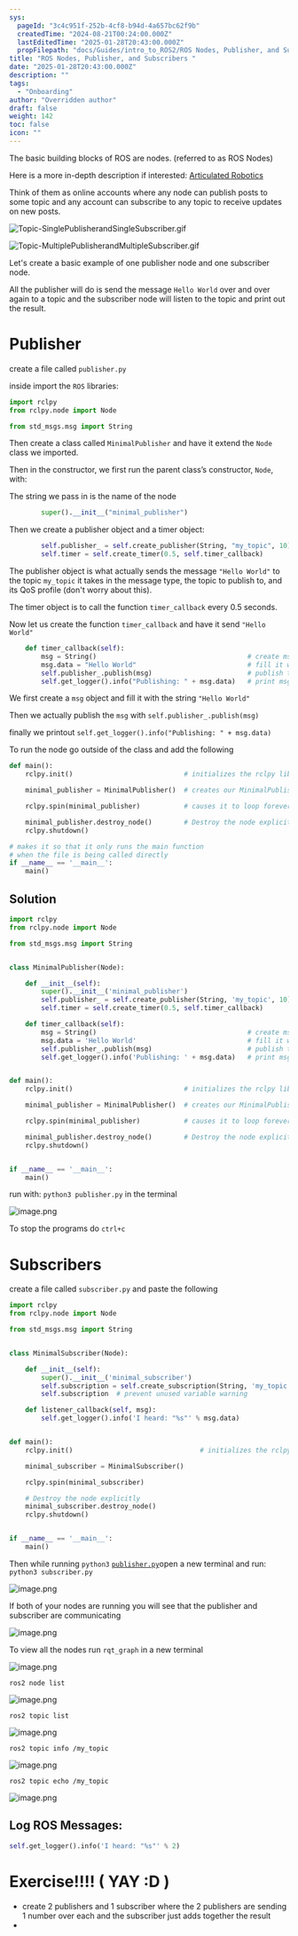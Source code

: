 ```yaml
---
sys:
  pageId: "3c4c951f-252b-4cf8-b94d-4a657bc62f9b"
  createdTime: "2024-08-21T00:24:00.000Z"
  lastEditedTime: "2025-01-28T20:43:00.000Z"
  propFilepath: "docs/Guides/intro_to_ROS2/ROS Nodes, Publisher, and Subscribers .md"
title: "ROS Nodes, Publisher, and Subscribers "
date: "2025-01-28T20:43:00.000Z"
description: ""
tags:
  - "Onboarding"
author: "Overridden author"
draft: false
weight: 142
toc: false
icon: ""
---
```


The basic building blocks of ROS are nodes. (referred to as ROS Nodes)

Here is a more in-depth description if interested: [Articulated Robotics](https://articulatedrobotics.xyz/tutorials/ready-for-ros/ros-overview#2-nodes)

Think of them as online accounts where any node can publish posts to some topic and any account can subscribe to any topic to receive updates on new posts.

![Topic-SinglePublisherandSingleSubscriber.gif](https://docs.ros.org/en/humble/_images/Topic-SinglePublisherandSingleSubscriber.gif)

![Topic-MultiplePublisherandMultipleSubscriber.gif](https://docs.ros.org/en/humble/_images/Topic-MultiplePublisherandMultipleSubscriber.gif)

Let's create a basic example of one publisher node and one subscriber node.

All the publisher will do is send the message `Hello World` over and over again to a topic and the subscriber node will listen to the topic and print out the result.

# Publisher

create a file called `publisher.py` 

inside import the `ROS` libraries:

```python
import rclpy
from rclpy.node import Node

from std_msgs.msg import String
```

Then create a class called `MinimalPublisher` and have it extend the `Node` class we imported.

Then in the constructor, we first run the parent class’s constructor, `Node`, with:

The string we pass in is the name of the node

```python
        super().__init__("minimal_publisher")
```

Then we create a publisher object and a timer object:

```python
        self.publisher_ = self.create_publisher(String, "my_topic", 10)
        self.timer = self.create_timer(0.5, self.timer_callback)
```

The publisher object is what actually sends the message `"Hello World"` to the topic `my_topic` it takes in the message type, the topic to publish to, and its QoS profile (don't worry about this).

The timer object is to call the function `timer_callback` every 0.5 seconds.

Now let us create the function `timer_callback` and have it send `"Hello World"`

```python
    def timer_callback(self):
        msg = String()                                      # create msg object
        msg.data = "Hello World"                            # fill it with data
        self.publisher_.publish(msg)                        # publish the message
        self.get_logger().info("Publishing: " + msg.data)   # print msg
```

We first create a `msg` object and fill it with the string `"Hello World"`

Then we actually publish the `msg` with `self.publisher_.publish(msg)`

finally we printout `self.get_logger().info("Publishing: " + msg.data)`

To run the node go outside of the class and add the following

```python
def main():
    rclpy.init()                            # initializes the rclpy library

    minimal_publisher = MinimalPublisher()  # creates our MinimalPublisher object

    rclpy.spin(minimal_publisher)           # causes it to loop forever

    minimal_publisher.destroy_node()        # Destroy the node explicitly
    rclpy.shutdown()

# makes it so that it only runs the main function
# when the file is being called directly
if __name__ == '__main__': 
    main()
```

## Solution

```python
import rclpy
from rclpy.node import Node

from std_msgs.msg import String


class MinimalPublisher(Node):

    def __init__(self):
        super().__init__('minimal_publisher')
        self.publisher_ = self.create_publisher(String, 'my_topic', 10)
        self.timer = self.create_timer(0.5, self.timer_callback)

    def timer_callback(self):
        msg = String()                                      # create msg object
        msg.data = 'Hello World'                            # fill it with data
        self.publisher_.publish(msg)                        # publish the message
        self.get_logger().info('Publishing: ' + msg.data)   # print msg


def main():
    rclpy.init()                            # initializes the rclpy library

    minimal_publisher = MinimalPublisher()  # creates our MinimalPublisher object

    rclpy.spin(minimal_publisher)           # causes it to loop forever

    minimal_publisher.destroy_node()        # Destroy the node explicitly
    rclpy.shutdown()


if __name__ == '__main__':
    main()
```

run with: `python3 publisher.py` in the terminal

![image.png](https://prod-files-secure.s3.us-west-2.amazonaws.com/d518164a-d88e-44d1-a4ee-3adb3bd8bce0/9214accb-ad5b-44f1-a31c-b3167c59138b/image.png?X-Amz-Algorithm=AWS4-HMAC-SHA256&X-Amz-Content-Sha256=UNSIGNED-PAYLOAD&X-Amz-Credential=ASIAZI2LB466XXNYLA3R%2F20250424%2Fus-west-2%2Fs3%2Faws4_request&X-Amz-Date=20250424T170743Z&X-Amz-Expires=3600&X-Amz-Security-Token=IQoJb3JpZ2luX2VjEIH%2F%2F%2F%2F%2F%2F%2F%2F%2F%2FwEaCXVzLXdlc3QtMiJIMEYCIQDrIJESdcIa3NfdeSYLRJsiUyfgFzZoo6MJdIAfZ1stSgIhAPcAJ%2BdnUKzBCatHnUpia%2BBvBj2TEcVP%2BnWBPUaRNu3YKv8DCBoQABoMNjM3NDIzMTgzODA1Igztv49kVxKL9cowsa0q3AN8WTZFT6fdsYnfWIYk%2Fab0CTWbsi%2BfvGcmy5H3VJOD8hPGB8BIx22eVLaxp43DAgTl%2BHbtSxpgFVWRF5fB0oXM0TL8aFFaKMVw1%2B%2FIXcEVHASAqy5Y3KhHZAkvk44ix0ACvf7zI0sHGDS7WmcjHEDfWNL9RaZ665ofcAwHKpTXK3p05dSWVaCXkf6nh2F9BTCPkzCAD7Tgnl5rpT5nkapiTr3vk40M2skr2%2FqCS8Xq2pfmc0mJDJUG45mGWO34fhRY%2FEXJ4qRsxCJnKseSKQ9ki0WQ48pekJ8%2FVXDA8BVsI5IDUel5XasGZrFpGGeDW2W0IfqIwVVtrWd4eWN83HFevVY2ZEVeOXUcjBvzLynhyG79Nf7006xHWUjAzjqGpY064jOuj%2Bp9fe5ShpTKVWIC63RoAp3HJ%2Fv86fsnri4bSEvmmVrnyJiUQA1hRq5%2BEMMHD%2BGhrpZf2Sa66wIwoMedvFmdXjvBl1TnNo8I4%2BENbROSGEqWWaEQrF46BeU%2FNalEqgLs38Us4NT4zVggAqei8ONKD%2Bne3oIJuqVZMpxY8L6slPbL6iJHQnfYurlSP68baYgjuH4ynHscVRM8i9rUSBKQGIUocHCxdG6EOgs%2BpseP82CogHudYsm3sTDu1anABjqkARZKWFsFbvxTW4hMC6fByiSnCIPNNt6qAhFRqlDPuvuTQOHujlqihRgYWUSDi2ED0Z0aLpiKK86DGVssZxeN8C9vCKdyVHFSiljhtQOh0UgCppn4YpevxQ7XYKl%2Bba61hJmo1sH813vaO2wqDVxERaZoE%2BqUJLoEVI%2Bi7VK125rovtvNRStqd7PcWexKYeZ3Hf3X7JpHFUwPzyBDArK0eTSQI%2Fiw&X-Amz-Signature=2075b8198febdaa0945dc96622bad540603fc439ff61fd8cd0f089b403278f82&X-Amz-SignedHeaders=host&x-id=GetObject)

To stop the programs do `ctrl+c`

# Subscribers

create a file called `subscriber.py` and paste the following

```python
import rclpy
from rclpy.node import Node

from std_msgs.msg import String


class MinimalSubscriber(Node):

    def __init__(self):
        super().__init__('minimal_subscriber')
        self.subscription = self.create_subscription(String, 'my_topic', self.listener_callback, 10)
        self.subscription  # prevent unused variable warning

    def listener_callback(self, msg):
        self.get_logger().info('I heard: "%s"' % msg.data)


def main():
    rclpy.init()                                # initializes the rclpy library

    minimal_subscriber = MinimalSubscriber()

    rclpy.spin(minimal_subscriber)

    # Destroy the node explicitly
    minimal_subscriber.destroy_node()
    rclpy.shutdown()


if __name__ == '__main__':
    main()
```

Then while running `python3` [`publisher.py`](http://publisher.py/)open a new terminal and run: `python3 subscriber.py` 

![image.png](https://prod-files-secure.s3.us-west-2.amazonaws.com/d518164a-d88e-44d1-a4ee-3adb3bd8bce0/611fccf2-c738-4dbd-94e9-98f209092866/image.png?X-Amz-Algorithm=AWS4-HMAC-SHA256&X-Amz-Content-Sha256=UNSIGNED-PAYLOAD&X-Amz-Credential=ASIAZI2LB466XXNYLA3R%2F20250424%2Fus-west-2%2Fs3%2Faws4_request&X-Amz-Date=20250424T170743Z&X-Amz-Expires=3600&X-Amz-Security-Token=IQoJb3JpZ2luX2VjEIH%2F%2F%2F%2F%2F%2F%2F%2F%2F%2FwEaCXVzLXdlc3QtMiJIMEYCIQDrIJESdcIa3NfdeSYLRJsiUyfgFzZoo6MJdIAfZ1stSgIhAPcAJ%2BdnUKzBCatHnUpia%2BBvBj2TEcVP%2BnWBPUaRNu3YKv8DCBoQABoMNjM3NDIzMTgzODA1Igztv49kVxKL9cowsa0q3AN8WTZFT6fdsYnfWIYk%2Fab0CTWbsi%2BfvGcmy5H3VJOD8hPGB8BIx22eVLaxp43DAgTl%2BHbtSxpgFVWRF5fB0oXM0TL8aFFaKMVw1%2B%2FIXcEVHASAqy5Y3KhHZAkvk44ix0ACvf7zI0sHGDS7WmcjHEDfWNL9RaZ665ofcAwHKpTXK3p05dSWVaCXkf6nh2F9BTCPkzCAD7Tgnl5rpT5nkapiTr3vk40M2skr2%2FqCS8Xq2pfmc0mJDJUG45mGWO34fhRY%2FEXJ4qRsxCJnKseSKQ9ki0WQ48pekJ8%2FVXDA8BVsI5IDUel5XasGZrFpGGeDW2W0IfqIwVVtrWd4eWN83HFevVY2ZEVeOXUcjBvzLynhyG79Nf7006xHWUjAzjqGpY064jOuj%2Bp9fe5ShpTKVWIC63RoAp3HJ%2Fv86fsnri4bSEvmmVrnyJiUQA1hRq5%2BEMMHD%2BGhrpZf2Sa66wIwoMedvFmdXjvBl1TnNo8I4%2BENbROSGEqWWaEQrF46BeU%2FNalEqgLs38Us4NT4zVggAqei8ONKD%2Bne3oIJuqVZMpxY8L6slPbL6iJHQnfYurlSP68baYgjuH4ynHscVRM8i9rUSBKQGIUocHCxdG6EOgs%2BpseP82CogHudYsm3sTDu1anABjqkARZKWFsFbvxTW4hMC6fByiSnCIPNNt6qAhFRqlDPuvuTQOHujlqihRgYWUSDi2ED0Z0aLpiKK86DGVssZxeN8C9vCKdyVHFSiljhtQOh0UgCppn4YpevxQ7XYKl%2Bba61hJmo1sH813vaO2wqDVxERaZoE%2BqUJLoEVI%2Bi7VK125rovtvNRStqd7PcWexKYeZ3Hf3X7JpHFUwPzyBDArK0eTSQI%2Fiw&X-Amz-Signature=e26b04bf234fc98859b911baa72df7271ca3513a7d374970f9e4b18570fd6624&X-Amz-SignedHeaders=host&x-id=GetObject)

If both of your nodes are running you will see that the publisher and subscriber are communicating

![image.png](https://prod-files-secure.s3.us-west-2.amazonaws.com/d518164a-d88e-44d1-a4ee-3adb3bd8bce0/eea428b5-1cf0-43bb-a30b-81cbaf6c5c78/image.png?X-Amz-Algorithm=AWS4-HMAC-SHA256&X-Amz-Content-Sha256=UNSIGNED-PAYLOAD&X-Amz-Credential=ASIAZI2LB466XXNYLA3R%2F20250424%2Fus-west-2%2Fs3%2Faws4_request&X-Amz-Date=20250424T170743Z&X-Amz-Expires=3600&X-Amz-Security-Token=IQoJb3JpZ2luX2VjEIH%2F%2F%2F%2F%2F%2F%2F%2F%2F%2FwEaCXVzLXdlc3QtMiJIMEYCIQDrIJESdcIa3NfdeSYLRJsiUyfgFzZoo6MJdIAfZ1stSgIhAPcAJ%2BdnUKzBCatHnUpia%2BBvBj2TEcVP%2BnWBPUaRNu3YKv8DCBoQABoMNjM3NDIzMTgzODA1Igztv49kVxKL9cowsa0q3AN8WTZFT6fdsYnfWIYk%2Fab0CTWbsi%2BfvGcmy5H3VJOD8hPGB8BIx22eVLaxp43DAgTl%2BHbtSxpgFVWRF5fB0oXM0TL8aFFaKMVw1%2B%2FIXcEVHASAqy5Y3KhHZAkvk44ix0ACvf7zI0sHGDS7WmcjHEDfWNL9RaZ665ofcAwHKpTXK3p05dSWVaCXkf6nh2F9BTCPkzCAD7Tgnl5rpT5nkapiTr3vk40M2skr2%2FqCS8Xq2pfmc0mJDJUG45mGWO34fhRY%2FEXJ4qRsxCJnKseSKQ9ki0WQ48pekJ8%2FVXDA8BVsI5IDUel5XasGZrFpGGeDW2W0IfqIwVVtrWd4eWN83HFevVY2ZEVeOXUcjBvzLynhyG79Nf7006xHWUjAzjqGpY064jOuj%2Bp9fe5ShpTKVWIC63RoAp3HJ%2Fv86fsnri4bSEvmmVrnyJiUQA1hRq5%2BEMMHD%2BGhrpZf2Sa66wIwoMedvFmdXjvBl1TnNo8I4%2BENbROSGEqWWaEQrF46BeU%2FNalEqgLs38Us4NT4zVggAqei8ONKD%2Bne3oIJuqVZMpxY8L6slPbL6iJHQnfYurlSP68baYgjuH4ynHscVRM8i9rUSBKQGIUocHCxdG6EOgs%2BpseP82CogHudYsm3sTDu1anABjqkARZKWFsFbvxTW4hMC6fByiSnCIPNNt6qAhFRqlDPuvuTQOHujlqihRgYWUSDi2ED0Z0aLpiKK86DGVssZxeN8C9vCKdyVHFSiljhtQOh0UgCppn4YpevxQ7XYKl%2Bba61hJmo1sH813vaO2wqDVxERaZoE%2BqUJLoEVI%2Bi7VK125rovtvNRStqd7PcWexKYeZ3Hf3X7JpHFUwPzyBDArK0eTSQI%2Fiw&X-Amz-Signature=d927ed94ac18287edbbcff3f9e97dea88f71f5202542d54b80eb6221eaeee1c3&X-Amz-SignedHeaders=host&x-id=GetObject)

To view all the nodes run `rqt_graph` in a new terminal

![image.png](https://prod-files-secure.s3.us-west-2.amazonaws.com/d518164a-d88e-44d1-a4ee-3adb3bd8bce0/1d98e964-4318-4d62-b5c4-8c8f78368598/image.png?X-Amz-Algorithm=AWS4-HMAC-SHA256&X-Amz-Content-Sha256=UNSIGNED-PAYLOAD&X-Amz-Credential=ASIAZI2LB466XXNYLA3R%2F20250424%2Fus-west-2%2Fs3%2Faws4_request&X-Amz-Date=20250424T170743Z&X-Amz-Expires=3600&X-Amz-Security-Token=IQoJb3JpZ2luX2VjEIH%2F%2F%2F%2F%2F%2F%2F%2F%2F%2FwEaCXVzLXdlc3QtMiJIMEYCIQDrIJESdcIa3NfdeSYLRJsiUyfgFzZoo6MJdIAfZ1stSgIhAPcAJ%2BdnUKzBCatHnUpia%2BBvBj2TEcVP%2BnWBPUaRNu3YKv8DCBoQABoMNjM3NDIzMTgzODA1Igztv49kVxKL9cowsa0q3AN8WTZFT6fdsYnfWIYk%2Fab0CTWbsi%2BfvGcmy5H3VJOD8hPGB8BIx22eVLaxp43DAgTl%2BHbtSxpgFVWRF5fB0oXM0TL8aFFaKMVw1%2B%2FIXcEVHASAqy5Y3KhHZAkvk44ix0ACvf7zI0sHGDS7WmcjHEDfWNL9RaZ665ofcAwHKpTXK3p05dSWVaCXkf6nh2F9BTCPkzCAD7Tgnl5rpT5nkapiTr3vk40M2skr2%2FqCS8Xq2pfmc0mJDJUG45mGWO34fhRY%2FEXJ4qRsxCJnKseSKQ9ki0WQ48pekJ8%2FVXDA8BVsI5IDUel5XasGZrFpGGeDW2W0IfqIwVVtrWd4eWN83HFevVY2ZEVeOXUcjBvzLynhyG79Nf7006xHWUjAzjqGpY064jOuj%2Bp9fe5ShpTKVWIC63RoAp3HJ%2Fv86fsnri4bSEvmmVrnyJiUQA1hRq5%2BEMMHD%2BGhrpZf2Sa66wIwoMedvFmdXjvBl1TnNo8I4%2BENbROSGEqWWaEQrF46BeU%2FNalEqgLs38Us4NT4zVggAqei8ONKD%2Bne3oIJuqVZMpxY8L6slPbL6iJHQnfYurlSP68baYgjuH4ynHscVRM8i9rUSBKQGIUocHCxdG6EOgs%2BpseP82CogHudYsm3sTDu1anABjqkARZKWFsFbvxTW4hMC6fByiSnCIPNNt6qAhFRqlDPuvuTQOHujlqihRgYWUSDi2ED0Z0aLpiKK86DGVssZxeN8C9vCKdyVHFSiljhtQOh0UgCppn4YpevxQ7XYKl%2Bba61hJmo1sH813vaO2wqDVxERaZoE%2BqUJLoEVI%2Bi7VK125rovtvNRStqd7PcWexKYeZ3Hf3X7JpHFUwPzyBDArK0eTSQI%2Fiw&X-Amz-Signature=acb0fd59c26309467c10af8ed690adc31cd8757cd13ca37ae92320b3471841fa&X-Amz-SignedHeaders=host&x-id=GetObject)

`ros2 node list`

![image.png](https://prod-files-secure.s3.us-west-2.amazonaws.com/d518164a-d88e-44d1-a4ee-3adb3bd8bce0/680ac8cf-e6d9-4164-9ece-5b9a6fccffee/image.png?X-Amz-Algorithm=AWS4-HMAC-SHA256&X-Amz-Content-Sha256=UNSIGNED-PAYLOAD&X-Amz-Credential=ASIAZI2LB466XXNYLA3R%2F20250424%2Fus-west-2%2Fs3%2Faws4_request&X-Amz-Date=20250424T170743Z&X-Amz-Expires=3600&X-Amz-Security-Token=IQoJb3JpZ2luX2VjEIH%2F%2F%2F%2F%2F%2F%2F%2F%2F%2FwEaCXVzLXdlc3QtMiJIMEYCIQDrIJESdcIa3NfdeSYLRJsiUyfgFzZoo6MJdIAfZ1stSgIhAPcAJ%2BdnUKzBCatHnUpia%2BBvBj2TEcVP%2BnWBPUaRNu3YKv8DCBoQABoMNjM3NDIzMTgzODA1Igztv49kVxKL9cowsa0q3AN8WTZFT6fdsYnfWIYk%2Fab0CTWbsi%2BfvGcmy5H3VJOD8hPGB8BIx22eVLaxp43DAgTl%2BHbtSxpgFVWRF5fB0oXM0TL8aFFaKMVw1%2B%2FIXcEVHASAqy5Y3KhHZAkvk44ix0ACvf7zI0sHGDS7WmcjHEDfWNL9RaZ665ofcAwHKpTXK3p05dSWVaCXkf6nh2F9BTCPkzCAD7Tgnl5rpT5nkapiTr3vk40M2skr2%2FqCS8Xq2pfmc0mJDJUG45mGWO34fhRY%2FEXJ4qRsxCJnKseSKQ9ki0WQ48pekJ8%2FVXDA8BVsI5IDUel5XasGZrFpGGeDW2W0IfqIwVVtrWd4eWN83HFevVY2ZEVeOXUcjBvzLynhyG79Nf7006xHWUjAzjqGpY064jOuj%2Bp9fe5ShpTKVWIC63RoAp3HJ%2Fv86fsnri4bSEvmmVrnyJiUQA1hRq5%2BEMMHD%2BGhrpZf2Sa66wIwoMedvFmdXjvBl1TnNo8I4%2BENbROSGEqWWaEQrF46BeU%2FNalEqgLs38Us4NT4zVggAqei8ONKD%2Bne3oIJuqVZMpxY8L6slPbL6iJHQnfYurlSP68baYgjuH4ynHscVRM8i9rUSBKQGIUocHCxdG6EOgs%2BpseP82CogHudYsm3sTDu1anABjqkARZKWFsFbvxTW4hMC6fByiSnCIPNNt6qAhFRqlDPuvuTQOHujlqihRgYWUSDi2ED0Z0aLpiKK86DGVssZxeN8C9vCKdyVHFSiljhtQOh0UgCppn4YpevxQ7XYKl%2Bba61hJmo1sH813vaO2wqDVxERaZoE%2BqUJLoEVI%2Bi7VK125rovtvNRStqd7PcWexKYeZ3Hf3X7JpHFUwPzyBDArK0eTSQI%2Fiw&X-Amz-Signature=f24c52ba81e6570d1934350eb177ef8d64d80d76dec92200524530cc84345cfc&X-Amz-SignedHeaders=host&x-id=GetObject)

`ros2 topic list`

![image.png](https://prod-files-secure.s3.us-west-2.amazonaws.com/d518164a-d88e-44d1-a4ee-3adb3bd8bce0/eee2ebe1-27ef-4a4a-96fb-2ca54126fb29/image.png?X-Amz-Algorithm=AWS4-HMAC-SHA256&X-Amz-Content-Sha256=UNSIGNED-PAYLOAD&X-Amz-Credential=ASIAZI2LB466XXNYLA3R%2F20250424%2Fus-west-2%2Fs3%2Faws4_request&X-Amz-Date=20250424T170743Z&X-Amz-Expires=3600&X-Amz-Security-Token=IQoJb3JpZ2luX2VjEIH%2F%2F%2F%2F%2F%2F%2F%2F%2F%2FwEaCXVzLXdlc3QtMiJIMEYCIQDrIJESdcIa3NfdeSYLRJsiUyfgFzZoo6MJdIAfZ1stSgIhAPcAJ%2BdnUKzBCatHnUpia%2BBvBj2TEcVP%2BnWBPUaRNu3YKv8DCBoQABoMNjM3NDIzMTgzODA1Igztv49kVxKL9cowsa0q3AN8WTZFT6fdsYnfWIYk%2Fab0CTWbsi%2BfvGcmy5H3VJOD8hPGB8BIx22eVLaxp43DAgTl%2BHbtSxpgFVWRF5fB0oXM0TL8aFFaKMVw1%2B%2FIXcEVHASAqy5Y3KhHZAkvk44ix0ACvf7zI0sHGDS7WmcjHEDfWNL9RaZ665ofcAwHKpTXK3p05dSWVaCXkf6nh2F9BTCPkzCAD7Tgnl5rpT5nkapiTr3vk40M2skr2%2FqCS8Xq2pfmc0mJDJUG45mGWO34fhRY%2FEXJ4qRsxCJnKseSKQ9ki0WQ48pekJ8%2FVXDA8BVsI5IDUel5XasGZrFpGGeDW2W0IfqIwVVtrWd4eWN83HFevVY2ZEVeOXUcjBvzLynhyG79Nf7006xHWUjAzjqGpY064jOuj%2Bp9fe5ShpTKVWIC63RoAp3HJ%2Fv86fsnri4bSEvmmVrnyJiUQA1hRq5%2BEMMHD%2BGhrpZf2Sa66wIwoMedvFmdXjvBl1TnNo8I4%2BENbROSGEqWWaEQrF46BeU%2FNalEqgLs38Us4NT4zVggAqei8ONKD%2Bne3oIJuqVZMpxY8L6slPbL6iJHQnfYurlSP68baYgjuH4ynHscVRM8i9rUSBKQGIUocHCxdG6EOgs%2BpseP82CogHudYsm3sTDu1anABjqkARZKWFsFbvxTW4hMC6fByiSnCIPNNt6qAhFRqlDPuvuTQOHujlqihRgYWUSDi2ED0Z0aLpiKK86DGVssZxeN8C9vCKdyVHFSiljhtQOh0UgCppn4YpevxQ7XYKl%2Bba61hJmo1sH813vaO2wqDVxERaZoE%2BqUJLoEVI%2Bi7VK125rovtvNRStqd7PcWexKYeZ3Hf3X7JpHFUwPzyBDArK0eTSQI%2Fiw&X-Amz-Signature=41c7cca0c0510f1b5dc530163b7d01234444d41d7a17110f0f87a76efbb8355e&X-Amz-SignedHeaders=host&x-id=GetObject)

`ros2 topic info /my_topic`

![image.png](https://prod-files-secure.s3.us-west-2.amazonaws.com/d518164a-d88e-44d1-a4ee-3adb3bd8bce0/6288ef12-cb9e-406f-b9eb-65feed3a9011/image.png?X-Amz-Algorithm=AWS4-HMAC-SHA256&X-Amz-Content-Sha256=UNSIGNED-PAYLOAD&X-Amz-Credential=ASIAZI2LB466XXNYLA3R%2F20250424%2Fus-west-2%2Fs3%2Faws4_request&X-Amz-Date=20250424T170743Z&X-Amz-Expires=3600&X-Amz-Security-Token=IQoJb3JpZ2luX2VjEIH%2F%2F%2F%2F%2F%2F%2F%2F%2F%2FwEaCXVzLXdlc3QtMiJIMEYCIQDrIJESdcIa3NfdeSYLRJsiUyfgFzZoo6MJdIAfZ1stSgIhAPcAJ%2BdnUKzBCatHnUpia%2BBvBj2TEcVP%2BnWBPUaRNu3YKv8DCBoQABoMNjM3NDIzMTgzODA1Igztv49kVxKL9cowsa0q3AN8WTZFT6fdsYnfWIYk%2Fab0CTWbsi%2BfvGcmy5H3VJOD8hPGB8BIx22eVLaxp43DAgTl%2BHbtSxpgFVWRF5fB0oXM0TL8aFFaKMVw1%2B%2FIXcEVHASAqy5Y3KhHZAkvk44ix0ACvf7zI0sHGDS7WmcjHEDfWNL9RaZ665ofcAwHKpTXK3p05dSWVaCXkf6nh2F9BTCPkzCAD7Tgnl5rpT5nkapiTr3vk40M2skr2%2FqCS8Xq2pfmc0mJDJUG45mGWO34fhRY%2FEXJ4qRsxCJnKseSKQ9ki0WQ48pekJ8%2FVXDA8BVsI5IDUel5XasGZrFpGGeDW2W0IfqIwVVtrWd4eWN83HFevVY2ZEVeOXUcjBvzLynhyG79Nf7006xHWUjAzjqGpY064jOuj%2Bp9fe5ShpTKVWIC63RoAp3HJ%2Fv86fsnri4bSEvmmVrnyJiUQA1hRq5%2BEMMHD%2BGhrpZf2Sa66wIwoMedvFmdXjvBl1TnNo8I4%2BENbROSGEqWWaEQrF46BeU%2FNalEqgLs38Us4NT4zVggAqei8ONKD%2Bne3oIJuqVZMpxY8L6slPbL6iJHQnfYurlSP68baYgjuH4ynHscVRM8i9rUSBKQGIUocHCxdG6EOgs%2BpseP82CogHudYsm3sTDu1anABjqkARZKWFsFbvxTW4hMC6fByiSnCIPNNt6qAhFRqlDPuvuTQOHujlqihRgYWUSDi2ED0Z0aLpiKK86DGVssZxeN8C9vCKdyVHFSiljhtQOh0UgCppn4YpevxQ7XYKl%2Bba61hJmo1sH813vaO2wqDVxERaZoE%2BqUJLoEVI%2Bi7VK125rovtvNRStqd7PcWexKYeZ3Hf3X7JpHFUwPzyBDArK0eTSQI%2Fiw&X-Amz-Signature=653de15a72453304ae7022ce225ab0a535cbfb61b9f3ef289e4ccf69fb35e4b2&X-Amz-SignedHeaders=host&x-id=GetObject)

`ros2 topic echo /my_topic`

![image.png](https://prod-files-secure.s3.us-west-2.amazonaws.com/d518164a-d88e-44d1-a4ee-3adb3bd8bce0/0a6fcb4d-422d-4a6c-a803-749ef4adf2c6/image.png?X-Amz-Algorithm=AWS4-HMAC-SHA256&X-Amz-Content-Sha256=UNSIGNED-PAYLOAD&X-Amz-Credential=ASIAZI2LB466XXNYLA3R%2F20250424%2Fus-west-2%2Fs3%2Faws4_request&X-Amz-Date=20250424T170743Z&X-Amz-Expires=3600&X-Amz-Security-Token=IQoJb3JpZ2luX2VjEIH%2F%2F%2F%2F%2F%2F%2F%2F%2F%2FwEaCXVzLXdlc3QtMiJIMEYCIQDrIJESdcIa3NfdeSYLRJsiUyfgFzZoo6MJdIAfZ1stSgIhAPcAJ%2BdnUKzBCatHnUpia%2BBvBj2TEcVP%2BnWBPUaRNu3YKv8DCBoQABoMNjM3NDIzMTgzODA1Igztv49kVxKL9cowsa0q3AN8WTZFT6fdsYnfWIYk%2Fab0CTWbsi%2BfvGcmy5H3VJOD8hPGB8BIx22eVLaxp43DAgTl%2BHbtSxpgFVWRF5fB0oXM0TL8aFFaKMVw1%2B%2FIXcEVHASAqy5Y3KhHZAkvk44ix0ACvf7zI0sHGDS7WmcjHEDfWNL9RaZ665ofcAwHKpTXK3p05dSWVaCXkf6nh2F9BTCPkzCAD7Tgnl5rpT5nkapiTr3vk40M2skr2%2FqCS8Xq2pfmc0mJDJUG45mGWO34fhRY%2FEXJ4qRsxCJnKseSKQ9ki0WQ48pekJ8%2FVXDA8BVsI5IDUel5XasGZrFpGGeDW2W0IfqIwVVtrWd4eWN83HFevVY2ZEVeOXUcjBvzLynhyG79Nf7006xHWUjAzjqGpY064jOuj%2Bp9fe5ShpTKVWIC63RoAp3HJ%2Fv86fsnri4bSEvmmVrnyJiUQA1hRq5%2BEMMHD%2BGhrpZf2Sa66wIwoMedvFmdXjvBl1TnNo8I4%2BENbROSGEqWWaEQrF46BeU%2FNalEqgLs38Us4NT4zVggAqei8ONKD%2Bne3oIJuqVZMpxY8L6slPbL6iJHQnfYurlSP68baYgjuH4ynHscVRM8i9rUSBKQGIUocHCxdG6EOgs%2BpseP82CogHudYsm3sTDu1anABjqkARZKWFsFbvxTW4hMC6fByiSnCIPNNt6qAhFRqlDPuvuTQOHujlqihRgYWUSDi2ED0Z0aLpiKK86DGVssZxeN8C9vCKdyVHFSiljhtQOh0UgCppn4YpevxQ7XYKl%2Bba61hJmo1sH813vaO2wqDVxERaZoE%2BqUJLoEVI%2Bi7VK125rovtvNRStqd7PcWexKYeZ3Hf3X7JpHFUwPzyBDArK0eTSQI%2Fiw&X-Amz-Signature=961b6ef64140161fa4f3ecaaab72bd4693bc2fd836b9c8da0d7c10482220beee&X-Amz-SignedHeaders=host&x-id=GetObject)

## Log ROS Messages:

```python
self.get_logger().info('I heard: "%s"' % 2)
```

# Exercise!!!! ( YAY :D )

- create 2 publishers and 1 subscriber where the 2 publishers are sending 1 number over each and the subscriber just adds together the result
- 

